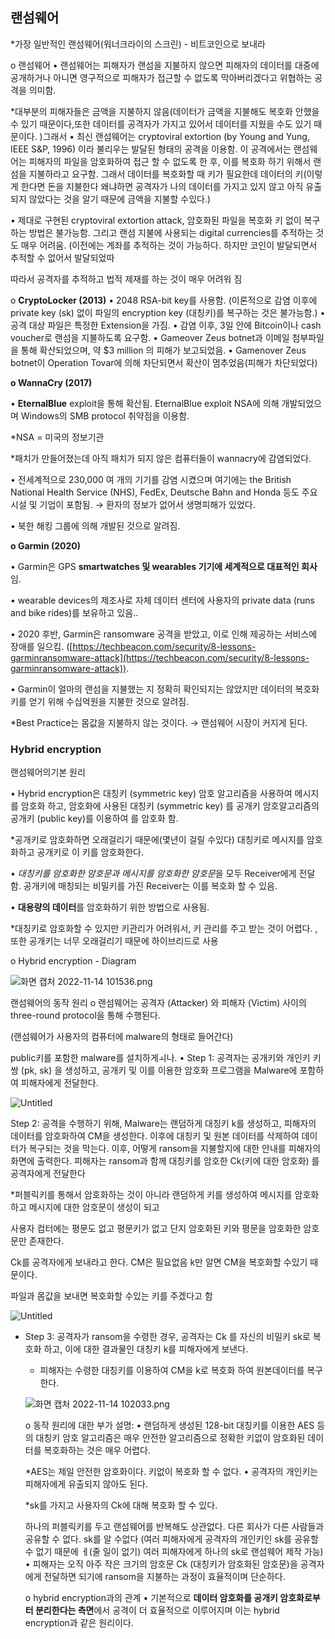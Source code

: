 ## 랜섬웨어

*가장 일반적인 랜섬웨어(워너크라이의 스크린) - 비트코인으로 보내라  

o 랜섬웨어
• 랜섬웨어는 피해자가 랜섬을 지불하지 않으면 피해자의 데이터를 대중에
공개하거나 아니면 영구적으로 피해자가 접근할 수 없도록 막아버리겠다고
위협하는 공격을 의미함.

*대부분의 피해자들은 금액을 지불하지 않음(데이터가 금액을 지불해도 복호화 안했을 수 있기 때문이다,또한 데이터를 공격자가 가지고 있어서 데이터를 지웠을 수도 있기 때문이다. )그래서 
• 최신 랜섬웨어는 cryptoviral extortion (by Young and Yung, IEEE S&P, 1996) 이라 불리우는 발달된 형태의 공격을 이용함. 이 공격에서는 랜섬웨어는 피해자의 파일을 암호화하여 접근 할 수 없도록 한 후, 이를 복호화 하기 위해서 랜섬을 지불하라고 요구함. 그래서 데이터를 복호화할 때 키가 필요한데 데이터의 키(이렇게 한다면 돈을 지불한다 왜냐하면 공격자가 나의 데이터를 가지고 있지 않고 아직 유출되지 않았다는 것을 알기 때문에 금액을 지불할 수있다.)

• 제대로 구현된 cryptoviral extortion attack, 암호화된 파일을 복호화 키 없이 복구하는 방법은 불가능함. 그리고 랜섬 지불에 사용되는 digital currencies를 추적하는 것도 매우 어려움. (이전에는 계좌를 추적하는 것이 가능하다. 하지만 코인이 발달되면서 추적할 수 없어서 발달되었따

따라서 공격자를 추적하고 법적
제재를 하는 것이 매우 어려워 짐

o **CryptoLocker (2013)**
• 2048 RSA-bit key를 사용함. (이론적으로 감염 이후에 private key (sk) 없이 파일의 encryption key (대칭키)를 복구하는 것은 불가능함.)
• 공격 대상 파일은 특정한 Extension을 가짐.
• 감염 이후, 3일 안에 Bitcoin이나 cash voucher로 랜섬을 지불하도록 요구함.
• Gameover Zeus botnet과 이메일 첨부파일을 통해 확산되었으며, 약 $3 million 의 피해가 보고되었음.
• Gamenover Zeus botnet이 Operation Tovar에 의해 차단되면서 확산이 멈추었음(피해가 차단되었다)

**o WannaCry (2017)**

• **EternalBlue** exploit을 통해 확산됨. EternalBlue exploit NSA에 의해 개발되었으며 Windows의 SMB protocol 취약점을 이용함.

*NSA = 미국의 정보기관

*패치가 만들어졌는데 아직 패치가 되지 않은 컴퓨터들이 wannacry에 감염되었다. 

• 전세계적으로 230,000 여 개의 기기를 감염 시켰으며 여기에는 the British National Health Service (NHS), FedEx, Deutsche Bahn and Honda 등도 주요 시설 및 기업이 포함됨. → 환자의 정보가 없어서 생명피해가 있었다. 

• 북한 해킹 그룹에 의해 개발된 것으로 알려짐.

**o Garmin (2020)**

• Garmin은 GPS **smartwatches 및 wearables 기기에 세계적으로 대표적인 회사**임. 

• wearable devices의 제조사로 자체 데이터 센터에 사용자의 private data (runs and bike rides)를 보유하고 있음..

• 2020 후반, Garmin은 ransomware 공격을 받았고, 이로 인해 제공하는 서비스에 장애를 일으킴.
([https://techbeacon.com/security/8-lessons-garminransomware-attack](https://techbeacon.com/security/8-lessons-garminransomware-attack)).

• Garmin이 얼마의 랜섬을 지불했는 지 정확히 확인되지는 않았지만 데이터의 복호화 키를 얻기 위해 수십억원을 지불한 것으로 알려짐.

*Best Practice는 몸값을 지불하지 않는 것이다. → 랜섬웨어 시장이 커지게 된다. 

### **Hybrid encryption**

랜섬웨어의기본 원리 

• Hybrid encryption은 대칭키 (symmetric key) 암호 알고리즘을 사용하여 메시지를 암호화 하고, 암호화에 사용된 대칭키 (symmetric key) 를 공개키 암호알고리즘의 공개키 (public key)를 이용하여 를
암호화 함.

*공개키로 암호화하면 오래걸리기 때문에(몇년이 걸릴 수있다) 대칭키로 메시지를 암호화하고 공개키로 이 키를 암호화한다. 

• *대칭키를 암호화한 암호문과 메시지를 암호화한 암호문*을 모두 Receiver에게 전달함. 공개키에 매칭되는 비밀키를 가진 Receiver는 이를 복호화 할 수 있음. 

• **대용량의 데이터**를 암호화하기 위한 방법으로 사용됨.

*대칭키로 암호화할 수 있지만 키관리가 어려워서, 키 관리를 주고 받는 것이 어렵다. , 또한 공개키는 너무 오래걸리기 때문에 하이브리드로 사용

o Hybrid encryption - Diagram

![화면 캡처 2022-11-14 101536.png](https://s3-us-west-2.amazonaws.com/secure.notion-static.com/c5d344fb-ced3-438a-8c75-49904f7f072e/%ED%99%94%EB%A9%B4_%EC%BA%A1%EC%B2%98_2022-11-14_101536.png)

랜섬웨어의 동작 원리
o 랜섬웨어는 공격자 (Attacker) 와 피해자 (Victim) 사이의
three-round protocol을 통해 수행된다.

(랜섬웨어가 사용자의 컴퓨터에 malware의 형태로 들어간다) 

public키를 포함한 malware를 설치하게ㅚ나. 
• Step 1: 공격자는 공개키와 개인키 키 쌍 (pk, sk) 을 생성하고, 공개키
및 이를 이용한 암호화 프로그램을 Malware에 포함하여 피해자에게
전달한다.

![Untitled](https://s3-us-west-2.amazonaws.com/secure.notion-static.com/c1e0b008-6d8a-4f4b-b191-03d471b854f5/Untitled.png)

Step 2: 공격을 수행하기 위해, Malware는 랜덤하게 대칭키 k를
생성하고, 피해자의 데이터를 암호화하여 CM을 생성한다. 이후에 대칭키
및 원본 데이터를 삭제하여 데이터가 복구되는 것을 막는다. 이후, 어떻게
ransom을 지불할지에 대한 안내를 피해자의 화면에 출력한다. 피해자는
ransom과 함께 대칭키를 암호한 Ck(키에 대한 암호화) 를 공격자에게 전달한다

*퍼블릭키를 통해서 암호화하는 것이 아니라 랜덤하게 키를 생성하여 메시지를 암호화하고 메시지에 대한 암호문이 생성이 되고 

사용자 컴터에는 평문도 없고 평문키가 없고 단지 암호화된 키와 평문을 암호화한 암호문만 존재한다. 

Ck를 공격자에게 보내라고 한다. CM은 필요없음 k만 알면 CM을 복호화할 수있기 때문이다. 

파일과 몸값을 보내면 복호화할 수있는 키를 주겠다고 함

![Untitled](https://s3-us-west-2.amazonaws.com/secure.notion-static.com/9ceb7250-6dce-42f7-bb3d-9afa80ef66d8/Untitled.png)

- Step 3: 공격자가 ransom을 수령한 경우, 공격자는 Ck 를 자신의
비밀키 sk로 복호화 하고, 이에 대한 결과물인 대칭키 k를 피해자에게
보낸다.
    - 피해자는 수령한 대칭키를 이용하여 CM을 k로 복호화 하여
    원본데이터를 복구한다.
    
    ![화면 캡처 2022-11-14 102033.png](https://s3-us-west-2.amazonaws.com/secure.notion-static.com/a14aec74-fa8c-4f2b-b62c-e941db8052ec/%ED%99%94%EB%A9%B4_%EC%BA%A1%EC%B2%98_2022-11-14_102033.png)
    
    o 동작 원리에 대한 부가 설명:
    • 랜덤하게 생성된 128-bit 대칭키를 이용한 AES 등의 대칭키 암호
    알고리즘은 매우 안전한 알고리즘으로 정확한 키없이 암호화된 데이터를
    복호화하는 것은 매우 어렵다.
    
    *AES는 제일 안전한 암호화이다. 키없이 복호화 할 수 없다. 
    • 공격자의 개인키는 피해자에게 유출되지 않아도 된다.
    
    *sk를 가지고 사용자의 Ck에 대해 복호화 할 수 있다. 
    
    하나의 퍼블릭키를 두고 랜섬웨어를 반복해도 상관없다. 다른 회사가 다른 사람들과 공유할 수 없다. sk를 알 수없다 (여러 피해자에게 공격자의 개인키인 sk를 공유할 수 없기 때문에 ㅔ(줄 일이 없기) 여러 피해자에게 하나의 sk로 랜섬웨어 제작 가능)
    • 피해자는 오직 아주 작은 크기의 암호문 Ck
    (대칭키가 암호화된
    암호문)을 공격자에게 전달하면 되기에 ransom을 지불하는 과정이
    효율적이며 단순하다.
    
    o hybrid encryption과의 관계
    • 기본적으로 **데이터 암호화를 공개키 암호화로부터 분리한다는 측면**에서
    공격이 더 효율적으로 이루어지며 이는 hybrid encryption과 같은
    원리이다.
